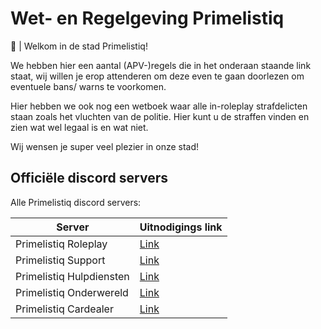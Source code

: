 # Wet- en Regelgeving Primelistiq

👋 | Welkom in de stad Primelistiq!

We hebben hier een aantal (APV-)regels die in het onderaan staande link staat, wij willen je erop attenderen om deze even te gaan doorlezen om eventuele bans/ warns te voorkomen.

Hier hebben we ook nog een wetboek waar alle in-roleplay strafdelicten staan zoals het vluchten van de politie. Hier kunt u de straffen vinden en zien wat wel legaal is en wat niet.

Wij wensen je super veel plezier in onze stad!

## Officiële discord servers

Alle Primelistiq discord servers:

| Server | Uitnodigings link |
|---|---|
|Primelistiq Roleplay| [Link](https://discord.gg/hzjENqD78Y) |
|Primelistiq Support| [Link](https://discord.gg/8CdrEbwwsA) |
|Primelistiq Hulpdiensten| [Link](https://discord.gg/WvtGbNQQUr) |
|Primelistiq Onderwereld| [Link](https://discord.gg/UTDD3udNVK) |
|Primelistiq Cardealer| [Link](https://discord.gg/5NhPSGQvAg) |

